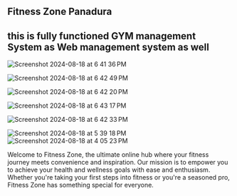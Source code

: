 <h2>
  Fitness Zone Panadura 
  <h2/>

  this is fully functioned GYM management System as Web management system as well 
  -------------------------------------------------------------------------------
  

![Screenshot 2024-08-18 at 6 41 36 PM](https://github.com/user-attachments/assets/312e9a24-7a76-4d32-8964-091e46378cfa)


![Screenshot 2024-08-18 at 6 42 49 PM](https://github.com/user-attachments/assets/bcad2209-fcb6-494c-941d-fae89164e648)


![Screenshot 2024-08-18 at 6 42 20 PM](https://github.com/user-attachments/assets/358f0cc5-d66f-446e-be07-28eb234c79d9)




  ![Screenshot 2024-08-18 at 6 43 17 PM](https://github.com/user-attachments/assets/90091772-bdda-479c-879c-c94305eb4f6a)


  
![Screenshot 2024-08-18 at 6 42 33 PM](https://github.com/user-attachments/assets/c755400d-1523-42b8-9df6-8927f7952404)


  ![Screenshot 2024-08-18 at 5 39 18 PM](https://github.com/user-attachments/assets/5a114a15-0491-4de9-9bec-bdff3c094e34)
![Screenshot 2024-08-18 at 4 05 23 PM](https://github.com/user-attachments/assets/c61b8625-25ae-4863-ac4f-33a8299c2f15)


Welcome to Fitness Zone, the ultimate online hub where your fitness journey meets convenience and inspiration. Our mission is to empower you to achieve your health and wellness goals with ease and enthusiasm. Whether you're taking your first steps into fitness or you're a seasoned pro, Fitness Zone has something special for everyone.
